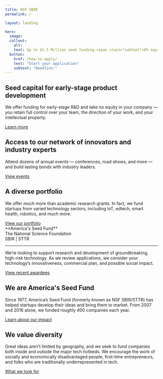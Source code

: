 ```yaml
---
title: NSF SBIR
permalink: /

layout: landing

hero:
  image:
  callout:
    alt:
    text: Up to $1.5 Million seed funding.<span class="subtext">0% equity.</span>
  button:
    href: /how-to-apply/
    text: "Start your application"
    subtext: "Deadline:"
---
```



<section class="usa-section usa-content section-intro">
<div class="usa-grid">
<div class="usa-width-one-third" markdown="1">
<h2 class="small-header">Seed capital for early-stage product development</h2>

We offer funding for early-stage R&D and take no equity in your company — you retain full control over your team, the direction of your work, and your intellectual property.

<a class="usa-button usa-button-primary button-arrow" href="#">
Learn more
</a>

</div>
<div class="usa-width-one-third" markdown="1">
<h2 class="small-header">Access to our network of innovators and industry experts</h2>

Attend dozens of annual events — conferences, road shows, and more — and build lasting bonds with industry leaders.

<a class="usa-button usa-button-primary button-arrow" href="#">
View events
</a>

</div>
<div class="usa-width-one-third" markdown="1">
<h2 class="small-header">A diverse portfolio</h2>

We offer much more than academic research grants. In fact, we fund startups from varied technology sectors, including IoT, edtech, smart health, robotics, and much more.

<a class="usa-button usa-button-primary button-arrow" href="#">
View our portfolio
</a>

</div>
</div>
</section>

<section class="usa-section usa-section-alt-bg usa-content section-goodfit">
<div class="usa-grid" markdown="1">
**America's Seed Fund**<br>
The National Science Foundation<br>
SBIR &#124; STTR

<div class="usa-width-two-thirds usa-grid-center usa-content" markdown="1">
<hr class="divider divider-left">
<p class="lead">We’re looking to support research and development of groundbreaking, high-risk technology. As we review applications, we consider your technology’s innovativeness, commercial plan, and possible social impact.</p>

<a class="usa-button usa-button-secondary usa-button-big button-arrow" href="#">
View recent awardees
</a>

</div>
</div>
</section>


<section class="usa-section usa-content section-about">
<div class="usa-grid">
<div class="usa-width-one-half" markdown="1">
<h2 class="large-header">We are America's Seed Fund</h2>

Since 1977, America’s Seed Fund (formerly known as NSF SBIR/STTR) has helped startups develop their ideas and bring them to market. From 2007 and 2016 alone, we funded roughly 400 companies each year.

<a class="usa-button usa-button-primary button-arrow" href="#">
Learn about our impact
</a>

</div>
<div class="usa-width-one-half" markdown="1">
<h2 class="large-header">We value diversity</h2>

Great ideas aren’t limited by geography, and we seek to fund companies both inside and outside the major tech hotbeds. We encourage the work of socially and economically disadvantaged people, first-time entrepreneurs, and folks who are traditionally underrepresented in tech.

<a class="usa-button usa-button-primary button-arrow" href="#">
What we look for
</a>

</div></div>
</section>
